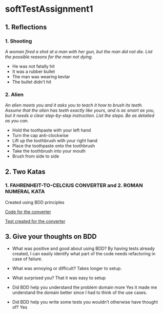 # softTestAssignment1

## 1. Reflections

### 1. **Shooting**

<em> A woman fired a shot at a man with her gun, but the man did not die. List the possible
reasons for the man not dying. 
</em> 

* He was not fatally hit
* It was a rubber bullet
* The man was wearing kevlar
* The bullet didn't hit

### 2. **Alien**

<em> An alien meets you and it asks you to teach it how to brush its teeth. Assume that the
alien has teeth exactly like yours, and is as smart as you, but it needs a clear step-by-step
instruction. List the steps. Be as detailed as you can. </em> 

* Hold the toothpaste with your left hand
* Turn the cap anti-clockwise
* Lift up the toothbrush with your right hand
* Place the toothpaste onto the toothbrush
* Take the toothbrush into your mouth
* Brush from side to side


## 2. Two Katas

### 1. FAHRENHEIT-TO-CELCIUS CONVERTER and 2. ROMAN NUMERAL KATA 

Created using BDD principles

[Code for the converter](https://github.com/josefmarcc/softTestAssignment1/blob/main/src/main/java/Converter/Converter.java)

[Test created for the converter](https://github.com/josefmarcc/softTestAssignment1/blob/main/src/test/java/Converter/RunCucumberTest.java)


## 3. Give your thoughts on BDD

* What was positive and good about using BDD?
By having tests already created, I can easily identify what part of the code needs refactoring in case of failure.

* What was annoying or difficult?
Takes longer to setup.

* What surprised you?
That it was easy to setup

* Did BDD help you understand the problem domain more
Yes it made me understand the domain better since I had to think of the use cases.

* Did BDD help you write some tests you wouldn’t otherwise have thought of? 
Yes

